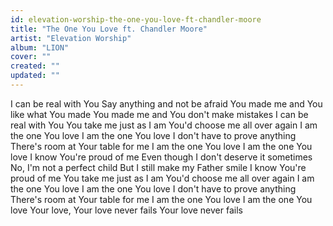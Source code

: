 ```yaml
---
id: elevation-worship-the-one-you-love-ft-chandler-moore
title: "The One You Love ft. Chandler Moore"
artist: "Elevation Worship"
album: "LION"
cover: ""
created: ""
updated: ""
---
```


I can be real with You
Say anything and not be afraid
You made me and You like what You made
You made me and You don't make mistakes
I can be real with You
You take me just as I am
You'd choose me all over again
I am the one You love
I am the one You love
I don't have to prove anything
There's room at Your table for me
I am the one You love
I am the one You love
I know You're proud of me
Even though I don't deserve it sometimes
No, I'm not a perfect child
But I still make my Father smile
I know You're proud of me
You take me just as I am
You'd choose me all over again
I am the one You love
I am the one You love
I don't have to prove anything
There's room at Your table for me
I am the one You love
I am the one You love
Your love, Your love never fails
Your love never fails